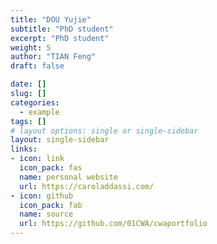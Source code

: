 ```yaml
---
title: "DOU Yujie"
subtitle: "PhD student"
excerpt: "PhD student"
weight: 5
author: "TIAN Feng"
draft: false

date: []
slug: []
categories:
  - example
tags: []
# layout options: single or single-sidebar
layout: single-sidebar
links:
- icon: link
  icon_pack: fas
  name: personal website
  url: https://caroladdassi.com/
- icon: github
  icon_pack: fab
  name: source
  url: https://github.com/01CWA/cwaportfolio
---
```

